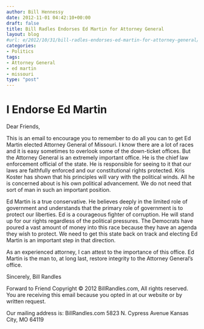 ```yaml
---
author: Bill Hennessy
date: 2012-11-01 04:42:10+00:00
draft: false
title: Bill Radles Endorses Ed Martin for Attorney General
layout: blog
#url: e/2012/10/31/bill-radles-endorses-ed-martin-for-attorney-general/
categories:
- Politics
tags:
- Attorney General
- ed martin
- missouri
type: "post"
---
```


# I Endorse Ed Martin


Dear Friends,

This is an email to encourage you to remember to do all you can to get Ed Martin elected Attorney General of Missouri. I know there are a lot of races and it is easy sometimes to overlook some of the down-ticket offices. But the Attorney General is an extremely important office. He is the chief law enforcement official of the state. He is responsible for seeing to it that our laws are faithfully enforced and our constitutional rights protected. Kris Koster has shown that his principles will vary with the political winds. All he is concerned about is his own political advancement. We do not need that sort of man in such an important position.

Ed Martin is a true conservative. He believes deeply in the limited role of government and understands that the primary role of government is to protect our liberties. Ed is a courageous fighter of corruption. He will stand up for our rights regardless of the political pressures. The Democrats have poured a vast amount of money into this race because they have an agenda they wish to protect. We need to get this state back on track and electing Ed Martin is an important step in that direction.

As an experienced attorney, I can attest to the importance of this office. Ed Martin is the man to, at long last, restore integrity to the Attorney General’s office.

Sincerely,
Bill Randles

Forward to Friend
Copyright © 2012
BillRandles.com, All rights reserved.
You are receiving this email because you opted in at our website or by written request.

Our mailing address is:
BillRandles.com
5823 N. Cypress Avenue
Kansas City, MO 64119
